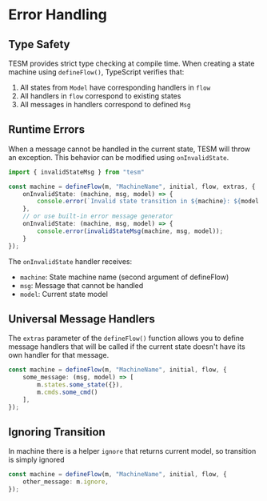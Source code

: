 # Error Handling

## Type Safety

TESM provides strict type checking at compile time. When creating a state machine using `defineFlow()`, TypeScript verifies that:

1. All states from `Model` have corresponding handlers in `flow`
2. All handlers in `flow` correspond to existing states
3. All messages in handlers correspond to defined `Msg`

## Runtime Errors

When a message cannot be handled in the current state, TESM will throw an exception. This behavior can be modified using `onInvalidState`.

```ts
import { invalidStateMsg } from "tesm"

const machine = defineFlow(m, "MachineName", initial, flow, extras, {
    onInvalidState: (machine, msg, model) => {
        console.error(`Invalid state transition in ${machine}: ${model.state}.${msg.type}`);
    },
    // or use built-in error message generator
    onInvalidState: (machine, msg, model) => {
        console.error(invalidStateMsg(machine, msg, model));
    }
});
```

The `onInvalidState` handler receives:
- `machine`: State machine name (second argument of defineFlow)
- `msg`: Message that cannot be handled
- `model`: Current state model


## Universal Message Handlers

The `extras` parameter of the `defineFlow()` function allows you to define message handlers that will be called if the current state doesn't have its own handler for that message.

```ts
const machine = defineFlow(m, "MachineName", initial, flow, {
    some_message: (msg, model) => [
        m.states.some_state({}),
        m.cmds.some_cmd()
    ],
});
```

## Ignoring Transition

In machine there is a helper `ignore` that returns current model, so transition is simply ignored

```ts
const machine = defineFlow(m, "MachineName", initial, flow, {
    other_message: m.ignore,
});
```

